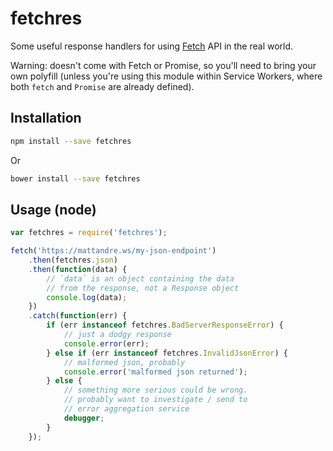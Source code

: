 # fetchres

Some useful response handlers for using [Fetch](https://github.com/github/fetch) API in the real world.

Warning: doesn't come with Fetch or Promise, so you'll need to bring your own polyfill (unless you're using this module within Service Workers, where both `fetch` and `Promise` are already defined).

## Installation

```sh
npm install --save fetchres
```

Or

```sh
bower install --save fetchres
```

## Usage (node)

```js
var fetchres = require('fetchres');

fetch('https://mattandre.ws/my-json-endpoint')
	.then(fetchres.json)
	.then(function(data) {
		// `data` is an object containing the data
		// from the response, not a Response object
		console.log(data);
	})
	.catch(function(err) {
		if (err instanceof fetchres.BadServerResponseError) {
			// just a dodgy response
			console.error(err);
		} else if (err instanceof fetchres.InvalidJsonError) {
			// malformed json, probably
			console.error('malformed json returned');
		} else {
			// something more serious could be wrong.
			// probably want to investigate / send to
			// error aggregation service
			debugger;
		}
	});
